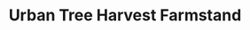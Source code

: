 ---
title: "Urban Tree Harvest Farmstand"
url: /philadelphia/urban-tree-harvest-farmstand/
shop: farm
---